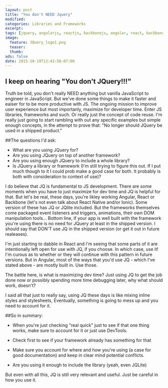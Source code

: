 ```yaml
---
layout: post
title: "You don't NEED Jquery"
modified:
categories: Libraries and Frameworks
excerpt:
tags: [jquery, angularjs, reactjs, backbonejs, angular, react, backbone, libraries, frameworks, javascript]
image:
  feature: JQuery_logo1.png
  teaser: 
  thumb: 
ads: false
date: 2015-10-19T13:43:58-07:00
---
```


## I keep on hearing "You don't JQuery!!!"

Truth be told, you don't really NEED anything but vanilla JavaScript to engineer in JavaScript. But we've done some things to make it faster and eaiser for to be more productive with JS. The ongoing mission to improve user experience but most importanly, maximize for developer time. Enter JS libraries, frameworks and such. Or really just the concept of code reuse. I'm really just going to start rambling with out any specific examples but simple enough concepts, in the attempt to prove that: "No longer should JQuery be used in a shipped product." 

##The questions I'd ask: 

- What are you using JQuery for?
- Are you using JQuery on top of another framework?
- Are you using enough JQuery to include a whole library?
- Is JQuery a library or framework (I'm still trying to figure this out. If I put much though to it I could prob make a good case for both. It probably is both with consideration to context of use)?

I do believe that JQ is fundamental to JS development. There are some moments when you have to just maximize for dev time and JQ is helpful for that. But let's be real, these days, you're likley working Angular, React or Backbone (let's not even talk about React Native and/or Ionic). Some version of these has JQ or JQlite included. But the frameworks themselves come packaged event listeners and triggers, animations, their own DOM manipulation tools... Bottom line, if your app is well built with the framework you're using there is no need for JQuery at least in the shipped version. I should say that DON'T use JQ in the shipped version (or get it out in future realeases). 

I'm just starting to dabble in React and I'm seeing that some parts of it are intentionally left open for use with JQ, if you choose. In which case, use it! I'm curous as to whether or they will continue with this pattern in future versions. But in Angular, most of the ways that you'd use JQ - which I've stated above - are mostly built in. Use those. 

The battle here, is what is maximizing dev time? Just using JQ to get the job done now or possibly spending more time debugging later, why what should work, doesn't?

I said all that just to really say, using JQ these days is like mixing inline styles and stylesheets, Eventually, something is going to mess up and you need to account for it. 

##So in summary: 

- When you're just checking "real quick" just to see if that one thing works, make sure to account for it or just use DevTools.

- Check first to see if your framework already has something for that

- Make sure you account for where and how you're using (a case for good documentation) and keep in clear mind potential conflicts.

- Are you using it enough to include the library (yeah, even JQLite)

But even with all this, JQ is still very relevant and useful. Just be careful in how you use it.

